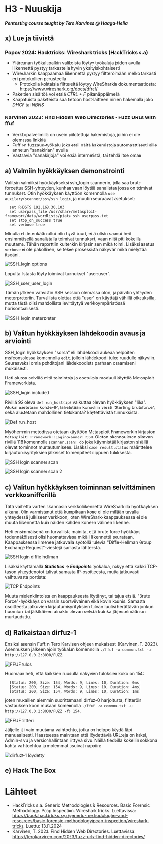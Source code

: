 # H3 - Nuuskija
##### Pentesting course taught by Tero Karvinen @ Haaga-Helia

## x) Lue ja tiivistä
### Popov 2024: Hacktricks: Wireshark tricks (HackTricks s.a)
- Yläreunan työkalupalkin valikoista löytyy työkaluja joiden avulla liikennettä pystyy tarkastella hyvin yksityiskohtaisesti
- Wiresharkin kaappaamaa liikennettä pystyy filtteröimään melko tarkasti eri protokollien perusteella
  - Protokolla kohtaisia filttereitä löytyy WireSharkin dokumentaatiosta: https://www.wireshark.org/docs/dfref/ 
- Pakettien sisältöä voi etsiä *CTRL + F* pikanäppäimellä
- Kaapatuista paketeista saa tietoon host-laitteen nimen hakemalla joko *DHCP* tai *NBNS*

### Karvinen 2023: Find Hidden Web Directories - Fuzz URLs with ffuf
- Verkkopalvelimilla on usein piilotettuja hakemistoja, joihin ei ole olemassa linkkiä
- Fuff on fuzzaus-työkalu joka etsii näitä hakemistoja automaattisesti sille annetun "sanakirjan" avulla
- Vastaavia "sanakirjoja" voi etsiä internetistä, tai tehdä itse oman

## a) Valmiin hyökkäyksen demonstrointi
Valitsin valmiiksi hyökkäykseksi ssh_login scannerin, jolla saa brute forcettua SSH-yhteyden, kunhan vaan löytää sanalistan jossa on toimivat tunnukset. Otin hyökkäyksen käyttöön komennolla ```use auxilary/scanner/ssh/ssh_login```, ja muutin seuraavat asetukset:

      set RHOSTS 192.168.30.103
      set userpass_file /usr/share/metasploit-framework/data/wordlists/piata_ssh_userpass.txt
      set stop_on_success true
      set verbose true
Minulla ei tietenkään ollut niin hyvä tuuri, että olisin saanut heti ensimmäisellä sanalistalla toimivat tunnukset, vaan niitä piti kokeilla muutama. Tähän raporttiin kuitenkin kirjasin sen mikä toimi. Lisäksi asetus ```verbose``` ei ole pakollinen, se tekee prosessista näkyvän mikä mielyttää itseäni.

![SSH_login options](https://github.com/rakkitect/penetration-testing/blob/main/reports/Kuvat/SSH_login_asetukset.png)

Lopulta listasta löyty toimivat tunnukset "user:user".

![SSH_user_user_login](https://github.com/rakkitect/penetration-testing/blob/main/reports/Kuvat/SSH_user_user_login.png)

Tämän jälkeen vahvistin SSH session olemassa olon, ja päivitin yhteyden meterpreteriin. Turvallista olettaa että "user" on käyttäjä vähillä oikeuksilla, mutta tästä olisi mahdollista levittäytyä verkkoympäristössä horisontaalisesti.

![SSH_login meterpreter](https://github.com/rakkitect/penetration-testing/blob/main/reports/Kuvat/SSH_login_meterpreter.png)

## b) Valitun hyökkäyksen lähdekoodin avaus ja arviointi
SSH_login hyökkäyksen "sorsa" eli lähdekoodi aukeaa helpoiten msfconsolessa komennolla ```edit```, jolloin lähdekoodi tulee ruudulle näkyviin. Seuraavaksi omia pohditojani lähdekoodista parhaan osaamiseni mukaisesti.

Heti alussa selviää mitä toimintoja ja asetuksia moduuli käyttää Metasploit Frameworkista.

![SSH_login included](https://github.com/rakkitect/penetration-testing/blob/main/reports/Kuvat/SSH_Login_included.png)

Rivillä 92 oleva ```def run_host(ip)``` vaikuttaa olevan hyökkäyksen "liha". Aluksi asetetaan kohde-IP, lähetetään konsoliin viesti 'Starting bruteforce', sekä alustetaan mahdollinen tietokanta? käytettävistä tunnuksista.

![Def run_host](https://github.com/rakkitect/penetration-testing/blob/main/reports/Kuvat/SSH_def_run_host.png)

Myöhemmin metodissa otetaan käyttöön Metasploit Frameworkin kirjaston ```Metasploit::Framework::LoginScanner::SSH```. Oletan skannauksen alkavan rivillä 118 komennolla ```scanner.scan! do``` joka käynnistää kirjaston sisällä olevat toiminnot murtautumiseen. Lisäksi ```case result.status``` määrittelee kirjautumisyrityksien jälkeiset toimenpiteet riippuen tuloksesta.

![SSH login scanner scan](https://github.com/rakkitect/penetration-testing/blob/main/reports/Kuvat/SSH_login_scanner_scan.png)

![SSH login scanner scan 2](https://github.com/rakkitect/penetration-testing/blob/main/reports/Kuvat/SSH_login_scanner_scan2.png)

## c) Valitun hyökkäyksen toiminnan selvittäminen verkkosnifferillä

Tätä vaihetta varten skannasin verkkoliikennettä WireSharkilla hyökkäyksen aikana. Olin varmistanut että kumpikaan kone ei ole millään tavalla yhteydessä julkiseen verkkoon, joten WireShark-kaappauksessa ei ole muuta liikennettä kuin näiden kahden koneen välinen liikenne.

Heti ensimmäisenä on turvallista mainita, että brute force hyökkäys todennäköisesti olisi huomattavissa mikäli liikennettä seurataan. Kaappauksessa ilmenee jatkuvalla syötöllä tulevia "Diffie-Hellman Group Exchange Request"-viestejä samasta lähteestä.

![SSH login diffie hellman](https://github.com/rakkitect/penetration-testing/blob/main/reports/Kuvat/SSH_login_diffie_hellmann.png)

Lisäksi käyttämällä ***Statistics -> Endpoints*** työkalua, näkyy että kaikki TCP-tason yhteydenotot tulivat samasta IP-osoitteesta, mutta jatkuvasti vaihtuvasta portista:

![TCP Endpoints](https://github.com/rakkitect/penetration-testing/blob/main/reports/Kuvat/Wireshark_TCP_Endpoints.png)

Muuta mielenkiintoista en kaappauksesta löytänyt, tai tajua etsiä. "Brute Force"-hyökkäys on varsin suoraviivainen eikä kovin kaunis. Samasta osoitteesta jatkuvien kirjautumisyrityksien tulvan luulisi herättävän jonkun huomion, tai jälkikäteen ainakin olevan selvää kuinka järjestelmään on murtauduttu.

## d) Ratkaistaan dirfuz-1

Ensiksi asensin Fuff:in Tero Karvisen ohjeen mukaisesti (Karvinen, T. 2023). Asennuksen jälkeen ajoin työkalun komennolla ```./ffuf -w common.txt -u http://127.0.0.2:8000/FUZZ```.

![FFUF tulos](https://github.com/rakkitect/penetration-testing/blob/main/reports/Kuvat/FFUF_tulos.png)

Huomaan heti, että kaikkien ruudulla näkyvien tuloksien koko on 154:

      [Status: 200, Size: 154, Words: 9, Lines: 10, Duration: 0ms]
      [Status: 200, Size: 154, Words: 9, Lines: 10, Duration: 4ms]
      [Status: 200, Size: 154, Words: 9, Lines: 10, Duration: 1ms]

joten mukaillen aiemmin suorittamaani dirfuz-0 harjoitusta, filtteröin vastauksen koon mukaan komennolla ```./ffuf -w common.txt -u http://127.0.0.2:8000/FUZZ -fs 154```.

![FFUF filtteri](https://github.com/rakkitect/penetration-testing/blob/main/reports/Kuvat/FFUF_filtteri.png)

Jäljelle jäi vain muutama vaihtoehto, jotka on helppo käydä läpi manuaalisesti. Haasteessa mainitaan että löydettäviä URL:eja on kaksi, Admin-sivu ja versionhallintaan liittyvä sivu. Näillä tiedoilla kokeilin sokkona kahta vaihtoehtoa ja molemmat osuivat nappiin:

![dirfuzt-1 löydetty](https://github.com/rakkitect/penetration-testing/blob/main/reports/Kuvat/Dirfuzt-1_l%C3%B6ydetty.png)

## e) Hack The Box

# Lähteet

- HackTricks s.a. Generic Methodologies & Resources. Basic Forensic Methodology. Pcap Inspection. Wireshark tricks. Luettavissa: https://book.hacktricks.xyz/generic-methodologies-and-resources/basic-forensic-methodology/pcap-inspection/wireshark-tricks. Luettu: 13.11.2024
- Karvinen, T. 2023. Find Hidden Web Directories. Luettavissa: https://terokarvinen.com/2023/fuzz-urls-find-hidden-directories/
